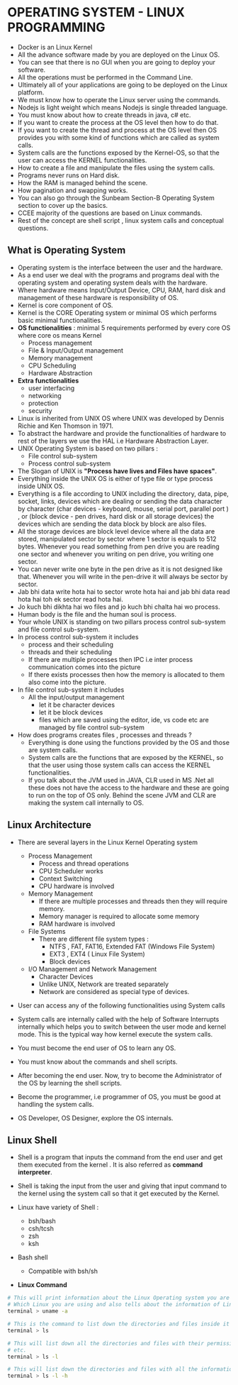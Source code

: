 # OPERATING SYSTEM - LINUX PROGRAMMING
 
- Docker is an Linux Kernel
- All the advance software made by you are deployed on the Linux OS.
- You can see that there is no GUI when you are going to deploy your software.
- All the operations must be performed in the Command Line.
- Ultimately all of your applications are going to be deployed on the Linux platform.
- We must know how to operate the Linux server using the commands.
- Nodejs is light weight which means Nodejs is single threaded language.
- You must know about how to create threads in java, c# etc.
- If you want to create the process at the OS level then how to do that.
- If you want to create the thread and process at the OS level then OS provides you with some kind of functions which are called as system calls.
- System calls are the functions exposed by the Kernel-OS, so that the user can access the KERNEL functionalities.
- How to create a file and manipulate the files using the system calls.
- Programs never runs on Hard disk.
- How the RAM is managed behind the scene.
- How pagination and swapping works.
- You can also go through the Sunbeam Section-B Operating System section to cover up the basics.
- CCEE majority of the questions are based on Linux commands.
- Rest of the concept are shell script , linux system calls and conceptual questions.

## What is Operating System 
- Operating system is the interface between the user and the hardware.
- As a end user we deal with the programs and programs deal with the operating system and operating system deals with the hardware.
- Where hardware means Input/Output Device, CPU, RAM, hard disk and management of these hardware is responsibility of OS.
- Kernel is core component of OS.
- Kernel is the CORE Operating system or minimal OS which performs basic minimal functionalities.
- **OS functionalities** : minimal 5 requirements performed by every core OS where core os means Kernel
    - Process management
    - File & Input/Output management
    - Memory management
    - CPU Scheduling 
    - Hardware Abstraction
- **Extra functionalities**
    - user interfacing
    - networking
    - protection
    - security
- Linux is inherited from UNIX OS where UNIX was developed by Dennis Richie and Ken Thomson in 1971.
- To abstract the hardware and provide the functionalities of hardware to rest of the layers we use the HAL i.e Hardware Abstraction Layer.
- UNIX Operating System is based on two pillars : 
    - File control sub-system
    - Process control sub-system
- The Slogan of UNIX is **"Process have lives and Files have spaces"**.
- Everything inside the UNIX OS is either of type file or type process inside UNIX OS.
- Everything is a file according to UNIX including the directory, data, pipe, socket, links, devices which are dealing or sending the data character by character (char devices - keyboard, mouse, serial port, parallel port ) , or (block device - pen drives, hard disk or all storage devices) the devices which are sending the data block by block are also files.
- All the storage devices are block level device where all the data are stored, manipulated sector by sector where 1 sector is equals to 512 bytes. Whenever you read something from pen drive you are reading one sector and whenever you writing on pen drive, you writing  one sector.
- You can never write one byte in the pen drive as it is not designed like that. Whenever you will write in the pen-drive it will always be sector by sector.
- Jab bhi data write hota hai to sector wrote hota hai and jab bhi data read hota hai toh ek sector read hota hai.
- Jo kuch bhi dikhta hai wo files and jo kuch bhi chalta hai wo process.
- Human body is the file and the human soul is process.
- Your whole UNIX is standing on two pillars process control sub-system and file control sub-system.
- In process control sub-system it includes 
    - process and their scheduling
    - threads and their scheduling
    - If there are multiple processes then IPC i.e inter process communication comes into the picture
    - If there exists processes then how the memory is allocated to them also come into the picture.
- In file control sub-system it includes
    - All the input/output management
        - let it be character devices
        - let it be block devices
        - files which are saved using the editor, ide, vs code etc are managed by file control sub-system
- How does programs creates files , processes and threads ?
    - Everything is done using the functions provided by the OS and those are system calls.
    - System calls are the functions that are exposed by the KERNEL, so that the user using those system calls can access the KERNEL functionalities.
    - If you talk about the JVM used in JAVA, CLR used in MS .Net all these does not have the access to the hardware and these are going to run on the top of OS only. Behind the scene JVM and CLR are making the system call internally to OS.


## Linux Architecture
- There are several layers in the Linux Kernel Operating system
    - Process Management
        - Process and thread operations
        - CPU Scheduler works
        - Context Switching
        - CPU hardware is involved
    - Memory Management
        - If there are multiple processes and threads then they will require memory.
        - Memory manager is required to allocate some memory
        - RAM hardware is involved 
    - File Systems
        - There are different file system types : 
            - NTFS , FAT, FAT16, Extended FAT (Windows File System)
            - EXT3 , EXT4 ( Linux File System)
            - Block devices
    - I/O Management and Network Management
        - Character Devices
        - Unlike UNIX, Network are treated separately
        - Network are considered as special type of devices.
- User can access any of the following functionalities using System calls


- System calls are internally called with the help of Software Interrupts internally which helps you to switch between the user mode and kernel mode. This is the typical way how kernel execute the system calls.

- You must become the end user of OS to learn any OS.
- You must know about the commands and shell scripts.
- After becoming the end user. Now, try to become the Administrator of the OS by learning the shell scripts.
- Become the programmer, i.e programmer of OS, you must be good at handling the system calls.
- OS Developer, OS Designer, explore the OS internals.

## Linux Shell
- Shell is a program that inputs the command from the end user and get them executed from the kernel . It is also referred as **command interpreter**.
- Shell is taking the input from the user and giving that input command to the kernel using the system call so that it get executed by the Kernel.
 
- Linux have variety of Shell :
    - bsh/bash
    - csh/tcsh
    - zsh
    - ksh
- Bash shell 
    - Compatible with bsh/sh

- **Linux Command**
```sh
# This will print information about the Linux Operating system you are using.
# Which Linux you are using and also tells about the information of Linux Kernel
terminal > uname -a

# This is the command to list down the directories and files inside it
terminal > ls

# This will list down all the directories and files with their permission and date created and who is the author of the file 
# etc.
terminal > ls -l

# This will list down the directories and files with all the information and the total size of current directory is consuming in mb in human readable format.
terminal > ls -l -h

```

